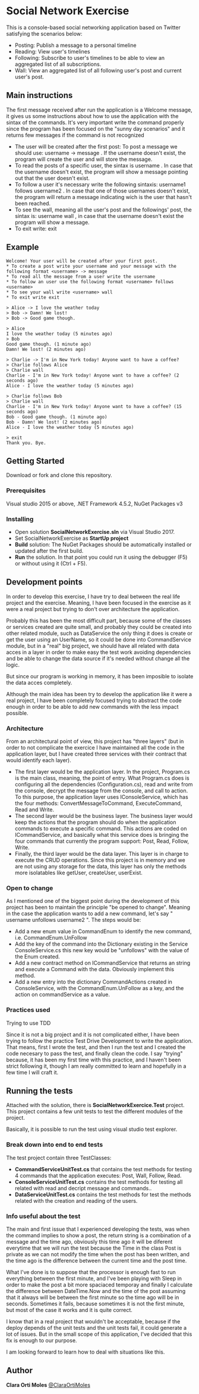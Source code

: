 # Social Network Exercise 
 
This is a console-based social networking application based on Twitter satisfying the scenarios below:

  - Posting: Publish a message to a personal timeline
  - Reading: View user's timelines
  - Following: Subscribe to user's timelines to be able to view an aggregated list of all subscriptions.
  - Wall: View an aggregated list of all following user's post and current user's post.

## Main instructions

The first message received after run the application is a Welcome message, it gives us some instructions about how to use the application with the sintax of the commands. 
It's very important write the command properly since the program has been focused on the "sunny day scenarios" and it returns few messages if the command is not recognized

* The user will be created after the first post: To post a message we should use:  username -> message . If the username doesn't exist, the program will create the user and will store the message. 
* To read the posts of a specific user, the sintax is username . In case that the username doesn't exist, the program will show a message pointing out that the user doesn't exist.
* To follow a user it's necessary write the following sintaxis:  username1 follows username2 . In case that one of those usernames doesn't exist, the program will return a message indicating wich is the user that hasn't been reached.
* To see the wall, meaning all the user's post and the followings' post, the sintax is: username wall , in case that the username doesn't exist the program will show a message. 
* To exit write: exit  

## Example 

    Welcome! Your user will be created after your first post.
    * To create a post write your username and your message with the following format <username> -> message
    * To read all the message from a user write the username
    * To follow an user use the following format <username> follows <username>
    * To see your wall write <username> wall
    * To exit write exit

    > Alice -> I love the weather today
    > Bob -> Damn! We lost!
    > Bob -> Good game though.
    
    > Alice 
    I love the weather today (5 minutes ago)
    > Bob
    Good game though. (1 minute ago)
    Damn! We lost! (2 minutes ago)
    
    > Charlie -> I'm in New York today! Anyone want to have a coffee?
    > Charlie follows Alice
    > Charlie wall
    Charlie - I'm in New York today! Anyone want to have a coffee? (2 seconds ago)
    Alice - I love the weather today (5 minutes ago)
    
    > Charlie follows Bob
    > Charlie wall
    Charlie - I'm in New York today! Anyone want to have a coffee? (15 seconds ago)
    Bob - Good game though. (1 minute ago)
    Bob - Damn! We lost! (2 minutes ago)
    Alice - I love the weather today (5 minutes ago)

    > exit
    Thank you. Bye.


## Getting Started

Download or fork and clone this repository. 

### Prerequisites

Visual studio 2015 or above, .NET Framework 4.5.2, NuGet Packages v3 

### Installing

* Open solution **SocialNetworkExercise.sln** via Visual Studio 2017.
* Set SocialNetworkExercise as **StartUp project**
* **Build** solution: The NuGet Packages should be automatically installed or updated after the first build. 
* **Run** the solution. In that point you could run it using the debugger (F5) or without using it (Ctrl + F5). 

## Development points

In order to develop this exercise, I have try to deal between the real life project and the exercise. Meaning, I have been focused in the exercise as it were a real project but trying to don't over architecture the application. 

Probably this has been the most difficult part, because some of the classes or services created are quite small, and probably they could be created into other related module, such as DataService the only thing it does is create or get the user using an UserName, so it could be done into CommandService module, but in a "real" big project, we should have all related with data acces in a layer in order to make easy the test work avoiding dependencies and be able to change the data source if it's needed without change all the logic.

But since our program is working in memory, it has been imposible to isolate the data acces completely. 

Although the main idea has been try to develop the application like it were a real project, I have been completely focused trying to abstract the code enough in order to be able to add new commands with the less impact possible. 

### Architecture
From an architectural point of view, this project has "three layers" (but in order to not complicate the exercice I have maintained all the code in the application layer, but I have created three services with their contract that would identify each layer). 
* The first layer would be the application layer. In the project, Program.cs is the main class, meaning, the point of entry. What Program.cs does is configuring all the dependencies (Configuration.cs), read and write from the console, decrypt the message from the console, and call to action.
To this purpose, the application layer uses IConsoleService, which has the four methods: ConvertMessageToCommand, ExecuteCommand, Read and Write.
* The second layer would be the business layer. The business layer would keep the actions that the program should do when the application commands to execute a specific command. This actions are coded on ICommandService, and basically what this service does is bringing the four commands that currently the program support: Post, Read, Follow, Write. 
* Finally, the third layer would be the data layer. This layer is in charge to execute the CRUD operations. Since this project is in memory and we are not using any storage for the data, this layer has only the methods more isolatables like getUser, createUser, userExist.  

### Open to change
As I mentioned one of the biggest point during the development of this project has been to maintain the principle "be opened to change". Meaning in the case the application wants to add a new command, let's say " username unfollows username2 ". The steps would be:
* Add a new enum value in CommandEnum to identify the new command, i.e. CommandEnum.UnFollow 
* Add the key of the command into the Dictionary existing in the Service ConsoleService.cs this new key would be "unfollows" with the value of the Enum created. 
* Add a new contract method on ICommandService that returns an string and execute a Command with the data. Obviously implement this method. 
* Add a new entry into the dictionary CommandActions created in ConsoleService, with the CommandEnum.UnFollow as a key, and the action on commandService as a value. 
 
### Practices used 
Trying to use TDD

Since it is not a big project and it is not complicated either, I have been trying to follow the practice Test Drive Development to write the application. That means, first I wrote the test, and then I run the test and I created the code necesary to pass the test, and finally clean the code. 
I say "trying" because, it has been my first time with this practice, and I haven't been strict following it, though I am really committed to learn and hopefully in a few time I will craft it. 

## Running the tests

Attached with the solution, there is **SocialNetworkExercice.Test** project. This project contains a few unit tests to test the different modules of the project. 

Basically, it is possible to run the test using visual studio test explorer. 

### Break down into end to end tests

The test project contain three TestClasses:
* **CommandServiceUnitTest.cs** that contains the test methods for testing 4 commands that the application executes: Post, Wall, Follow, Read.
* **ConsoleServiceUnitTest.cs** contains the test methods for testing all related with read and decript message and commands..
* **DataServiceUnitTest.cs** contains the test methods for test the methods related with the creation and reading of the users.


### Info useful about the test

The main and first issue that I experienced developing the tests, was when the command implies to show a post, the return string is 
a combination of a message and the time ago, obviously this time ago it will be diferent everytime that we will run the test because the Time in the class Post is private as we can not modify the time when the post has been written, and the time ago is the difference between the current time and the post time. 

What I've done is to suppose that the processor is enough fast to run everything between the first minute, and I've been playing with Sleep in order to make the post a bit more spaciaced temporay and finally I calculate the difference between DateTime.Now and the time of the post assuming that it always will be between the first minute so the time ago will be in seconds. Sometimes it fails, because sometimes it is not the first minute, but most of the case it works and it is quite correct. 

I know that in a real project that wouldn't be acceptable, because if the deploy depends of the unit tests and the unit tests fail, it could generate a lot of issues. But in the small scope of this application, I've decided that this fix is enough to our purpose. 

I am looking forward to learn how to deal with situations like this. 

## Author 

**Clara Orti Moles** 
[@ClaraOrtiMoles](https://twitter.com/ClaraOrtiMoles)


